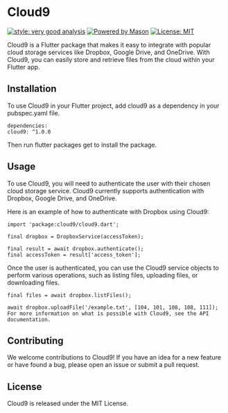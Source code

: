 # Cloud9

[![style: very good analysis][very_good_analysis_badge]][very_good_analysis_link]
[![Powered by Mason](https://img.shields.io/endpoint?url=https%3A%2F%2Ftinyurl.com%2Fmason-badge)](https://github.com/felangel/mason)
[![License: MIT][license_badge]][license_link]

Cloud9 is a Flutter package that makes it easy to integrate with popular cloud storage services like Dropbox, Google Drive, and OneDrive. With Cloud9, you can easily store and retrieve files from the cloud within your Flutter app.

## Installation

To use Cloud9 in your Flutter project, add cloud9 as a dependency in your pubspec.yaml file.

```
dependencies:
cloud9: ^1.0.0
```

Then run flutter packages get to install the package.

## Usage

To use Cloud9, you will need to authenticate the user with their chosen cloud storage service. Cloud9 currently supports authentication with Dropbox, Google Drive, and OneDrive.

Here is an example of how to authenticate with Dropbox using Cloud9:

```
import 'package:cloud9/cloud9.dart';

final dropbox = DropboxService(accessToken);

final result = await dropbox.authenticate();
final accessToken = result['access_token'];
```

Once the user is authenticated, you can use the Cloud9 service objects to perform various operations, such as listing files, uploading files, or downloading files.

```
final files = await dropbox.listFiles();

await dropbox.uploadFile('/example.txt', [104, 101, 108, 108, 111]);
For more information on what is possible with Cloud9, see the API documentation.
```

## Contributing

We welcome contributions to Cloud9! If you have an idea for a new feature or have found a bug, please open an issue or submit a pull request.

## License

Cloud9 is released under the MIT License.

[flutter_install_link]: https://docs.flutter.dev/get-started/install
[github_actions_link]: https://docs.github.com/en/actions/learn-github-actions
[license_badge]: https://img.shields.io/badge/license-MIT-blue.svg
[license_link]: https://opensource.org/licenses/MIT
[logo_black]: https://raw.githubusercontent.com/VGVentures/very_good_brand/main/styles/README/vgv_logo_black.png#gh-light-mode-only
[logo_white]: https://raw.githubusercontent.com/VGVentures/very_good_brand/main/styles/README/vgv_logo_white.png#gh-dark-mode-only
[mason_link]: https://github.com/felangel/mason
[very_good_analysis_badge]: https://img.shields.io/badge/style-very_good_analysis-B22C89.svg
[very_good_analysis_link]: https://pub.dev/packages/very_good_analysis
[very_good_cli_link]: https://pub.dev/packages/very_good_cli
[very_good_coverage_link]: https://github.com/marketplace/actions/very-good-coverage
[very_good_ventures_link]: https://verygood.ventures
[very_good_ventures_link_light]: https://verygood.ventures#gh-light-mode-only
[very_good_ventures_link_dark]: https://verygood.ventures#gh-dark-mode-only
[very_good_workflows_link]: https://github.com/VeryGoodOpenSource/very_good_workflows
